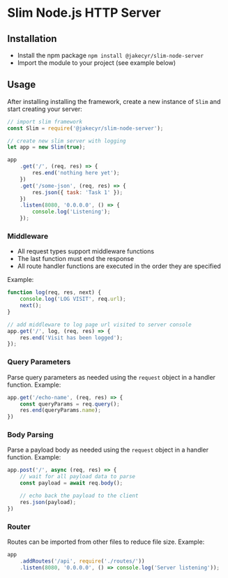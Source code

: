 # Slim Node.js HTTP Server

## Installation

* Install the npm package `npm install @jakecyr/slim-node-server`
* Import the module to your project (see example below)

## Usage

After installing installing the framework, create a new instance of `Slim` and start creating your server:

```javascript
// import slim framework
const Slim = require('@jakecyr/slim-node-server');

// create new slim server with logging
let app = new Slim(true);

app
    .get('/', (req, res) => {
        res.end('nothing here yet');
    })
    .get('/some-json', (req, res) => {
        res.json({ task: 'Task 1' });
    })
    .listen(8080, '0.0.0.0', () => {
        console.log('Listening');
    });
```

### Middleware

* All request types support middleware functions
* The last function must end the response
* All route handler functions are executed in the order they are specified

Example:
```javascript
function log(req, res, next) {
    console.log('LOG VISIT', req.url);
    next();
}

// add middleware to log page url visited to server console
app.get('/', log, (req, res) => {
    res.end('Visit has been logged');
});
```

### Query Parameters

Parse query parameters as needed using the `request` object in a handler function. Example:

```javascript
app.get('/echo-name', (req, res) => {
    const queryParams = req.query();
    res.end(queryParams.name);
})
```

### Body Parsing

Parse a payload body as needed using the `request` object in a handler function. Example:

```javascript
app.post('/', async (req, res) => {
    // wait for all payload data to parse
    const payload = await req.body();

    // echo back the payload to the client
    res.json(payload);
})
```

### Router

Routes can be imported from other files to reduce file size. Example:

```javascript
app
    .addRoutes('/api', require('./routes/'))
    .listen(8080, '0.0.0.0', () => console.log('Server listening'));
```
